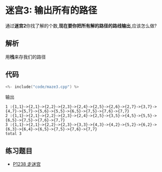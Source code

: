 # 迷宫3: 输出所有的路径

通过**迷宫2**你找了解的个数,**现在要你把所有解的路径的路线输出**,应该怎么做?

## 解析

用**栈**来存我们的路径

## 代码


```c
<%- include("code/maze3.cpp") %>
```


输出

```
1 :{1,1}->{2,1}->{2,2}->{2,3}->{2,4}->{2,5}->{2,6}->{2,7}->{3,7}->{4,7}->{5,7}->{5,6}->{5,5}->{6,5}->{7,5}->{7,6}->{7,7}
2 :{1,1}->{2,1}->{2,2}->{2,3}->{2,4}->{2,5}->{3,5}->{4,5}->{5,5}->{6,5}->{7,5}->{7,6}->{7,7}
3 :{1,1}->{2,1}->{2,2}->{2,3}->{3,3}->{4,3}->{4,2}->{5,2}->{6,2}->{6,3}->{6,4}->{6,5}->{7,5}->{7,6}->{7,7}
total 3
```
## 练习题目

- [P1238 走迷宫](https://www.luogu.org/problemnew/show/P1238)

